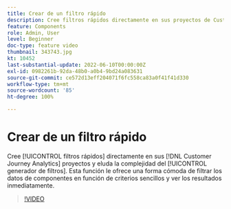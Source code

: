 ```yaml
---
title: Crear de un filtro rápido
description: Cree filtros rápidos directamente en sus proyectos de Customer Journey Analytics y evite la complejidad del generador de filtros completo. Esta función le ofrece una forma cómoda de filtrar los datos de componentes en función de criterios sencillos y ver los resultados inmediatamente.
feature: Components
role: Admin, User
level: Beginner
doc-type: feature video
thumbnail: 343743.jpg
kt: 10452
last-substantial-update: 2022-06-10T00:00:00Z
exl-id: 0982261b-92da-48b0-a0b4-9bd24a083631
source-git-commit: ce572d13eff204071f6fc558ca83a0f41f41d330
workflow-type: tm+mt
source-wordcount: '85'
ht-degree: 100%

---
```


# Crear de un filtro rápido

Cree [!UICONTROL filtros rápidos] directamente en sus [!DNL Customer Journey Analytics] proyectos y eluda la complejidad del [!UICONTROL generador de filtros]. Esta función le ofrece una forma cómoda de filtrar los datos de componentes en función de criterios sencillos y ver los resultados inmediatamente.

>[!VIDEO](https://video.tv.adobe.com/v/343743/?quality=12&learn=on)
